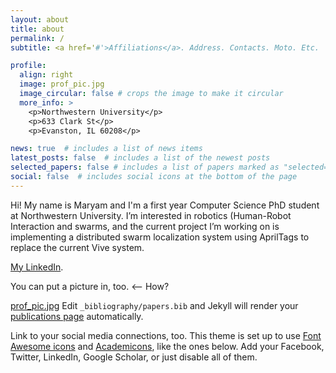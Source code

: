 ```yaml
---
layout: about
title: about
permalink: /
subtitle: <a href='#'>Affiliations</a>. Address. Contacts. Moto. Etc.

profile:
  align: right
  image: prof_pic.jpg
  image_circular: false # crops the image to make it circular
  more_info: >
    <p>Northwestern University</p>
    <p>633 Clark St</p>
    <p>Evanston, IL 60208</p>

news: true  # includes a list of news items
latest_posts: false  # includes a list of the newest posts
selected_papers: false # includes a list of papers marked as "selected={true}"
social: false  # includes social icons at the bottom of the page
---
```


Hi! My name is Maryam and I'm a first year Computer Science PhD student at Northwestern University.
I’m interested in robotics (Human-Robot Interaction and swarms, and the current project I’m working on is implementing a distributed swarm localization system using AprilTags to replace the current Vive system.

[My LinkedIn](https://www.linkedin.com/in/maryamazmandian/).


You can put a picture in, too. <-- How?

[prof_pic.jpg](prof_pic.jpg)
Edit `_bibliography/papers.bib` and Jekyll will render your [publications page](/al-folio/publications/) automatically.

Link to your social media connections, too. This theme is set up to use [Font Awesome icons](http://fortawesome.github.io/Font-Awesome/) and [Academicons](https://jpswalsh.github.io/academicons/), like the ones below. Add your Facebook, Twitter, LinkedIn, Google Scholar, or just disable all of them.